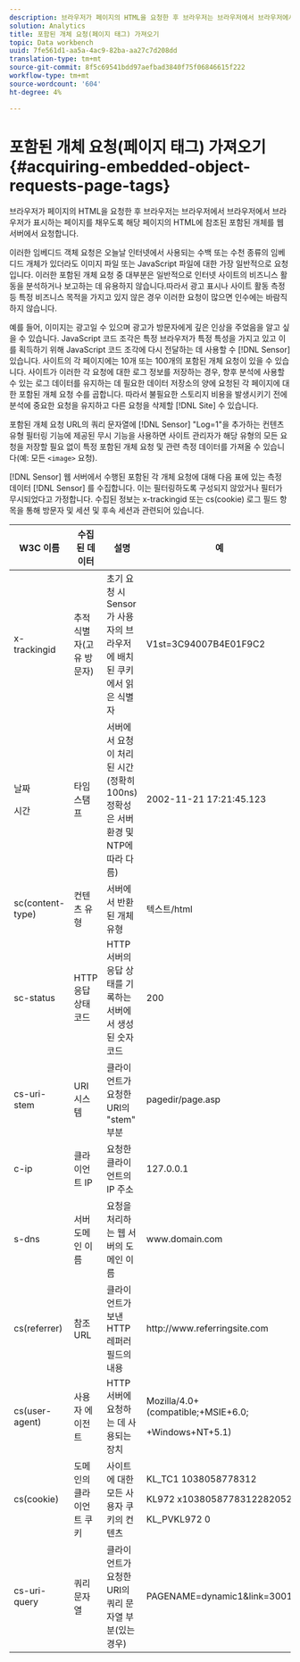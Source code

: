 ```yaml
---
description: 브라우저가 페이지의 HTML을 요청한 후 브라우저는 브라우저에서 브라우저에서 브라우저가 표시하는 페이지를 채우도록 해당 페이지의 HTML에 참조된 포함된 개체를 웹 서버에서 요청합니다.
solution: Analytics
title: 포함된 개체 요청(페이지 태그) 가져오기
topic: Data workbench
uuid: 7fe561d1-aa5a-4ac9-82ba-aa27c7d208dd
translation-type: tm+mt
source-git-commit: 8f5c69541bdd97aefbad3840f75f06846615f222
workflow-type: tm+mt
source-wordcount: '604'
ht-degree: 4%

---
```



# 포함된 개체 요청(페이지 태그) 가져오기{#acquiring-embedded-object-requests-page-tags}

브라우저가 페이지의 HTML을 요청한 후 브라우저는 브라우저에서 브라우저에서 브라우저가 표시하는 페이지를 채우도록 해당 페이지의 HTML에 참조된 포함된 개체를 웹 서버에서 요청합니다.

이러한 임베디드 객체 요청은 오늘날 인터넷에서 사용되는 수백 또는 수천 종류의 임베디드 개체가 있더라도 이미지 파일 또는 JavaScript 파일에 대한 가장 일반적으로 요청입니다. 이러한 포함된 개체 요청 중 대부분은 일반적으로 인터넷 사이트의 비즈니스 활동을 분석하거나 보고하는 데 유용하지 않습니다.따라서 광고 표시나 사이트 활동 측정 등 특정 비즈니스 목적을 가지고 있지 않은 경우 이러한 요청이 많으면 인수에는 바람직하지 않습니다.

예를 들어, 이미지는 광고일 수 있으며 광고가 방문자에게 깊은 인상을 주었음을 알고 싶을 수 있습니다. JavaScript 코드 조각은 특정 브라우저가 특정 특성을 가지고 있고 이를 획득하기 위해 JavaScript 코드 조각에 다시 전달하는 데 사용할 수 [!DNL Sensor] 있습니다. 사이트의 각 페이지에는 10개 또는 100개의 포함된 개체 요청이 있을 수 있습니다. 사이트가 이러한 각 요청에 대한 로그 정보를 저장하는 경우, 향후 분석에 사용할 수 있는 로그 데이터를 유지하는 데 필요한 데이터 저장소의 양에 요청된 각 페이지에 대한 포함된 개체 요청 수를 곱합니다. 따라서 불필요한 스토리지 비용을 발생시키기 전에 분석에 중요한 요청을 유지하고 다른 요청을 삭제할 [!DNL Site] 수 있습니다.

포함된 개체 요청 URL의 쿼리 문자열에 [!DNL Sensor] &quot;Log=1&quot;을 추가하는 컨텐츠 유형 필터링 기능에 제공된 무시 기능을 사용하면 사이트 관리자가 해당 유형의 모든 요청을 저장할 필요 없이 특정 포함된 개체 요청 및 관련 측정 데이터를 가져올 수 있습니다(예: 모든 `<image>` 요청).

[!DNL Sensor] 웹 서버에서 수행된 포함된 각 개체 요청에 대해 다음 표에 있는 측정 데이터 [!DNL Sensor] 를 수집합니다. 이는 필터링하도록 구성되지 않았거나 필터가 무시되었다고 가정합니다. 수집된 정보는 x-trackingid 또는 cs(cookie) 로그 필드 항목을 통해 방문자 및 세션 및 후속 세션과 관련되어 있습니다.

<table id="table_11BE08A798E743EC8E76F738F0CE5884"> 
 <thead> 
  <tr> 
   <th colname="col1" class="entry"> W3C 이름 </th> 
   <th colname="col2" class="entry"> 수집된 데이터 </th> 
   <th colname="col3" class="entry"> 설명 </th> 
   <th colname="col4" class="entry"> 예 </th> 
  </tr> 
 </thead>
 <tbody> 
  <tr> 
   <td colname="col1"> x-trackingid </td> 
   <td colname="col2"> 추적 식별자(고유 방문자) </td> 
   <td colname="col3"> 초기 요청 시 Sensor가 사용자의 브라우저에 배치된 쿠키에서 읽은 <span class="wintitle"> </span> 식별자 </td> 
   <td colname="col4"> V1st=3C94007B4E01F9C2 </td> 
  </tr> 
  <tr> 
   <td colname="col1"> <p>날짜 </p> <p>시간 </p> </td> 
   <td colname="col2"> 타임스탬프 </td> 
   <td colname="col3"> 서버에서 요청이 처리된 시간(정확히 100ns)정확성은 서버 환경 및 NTP에 따라 다름) </td> 
   <td colname="col4"> 2002-11-21 17:21:45.123 </td> 
  </tr> 
  <tr> 
   <td colname="col1"> sc(content-type) </td> 
   <td colname="col2"> 컨텐츠 유형 </td> 
   <td colname="col3"> 서버에서 반환된 개체 유형 </td> 
   <td colname="col4"> 텍스트/html </td> 
  </tr> 
  <tr> 
   <td colname="col1"> sc-status </td> 
   <td colname="col2"> HTTP 응답 상태 코드 </td> 
   <td colname="col3"> HTTP 서버의 응답 상태를 기록하는 서버에서 생성된 숫자 코드 </td> 
   <td colname="col4"> 200 </td> 
  </tr> 
  <tr> 
   <td colname="col1"> cs-uri-stem </td> 
   <td colname="col2"> URI 시스템 </td> 
   <td colname="col3"> 클라이언트가 요청한 URI의 "stem" 부분 </td> 
   <td colname="col4"> pagedir/page.asp </td> 
  </tr> 
  <tr> 
   <td colname="col1"> c-ip </td> 
   <td colname="col2"> 클라이언트 IP </td> 
   <td colname="col3"> 요청한 클라이언트의 IP 주소 </td> 
   <td colname="col4"> 127.0.0.1 </td> 
  </tr> 
  <tr> 
   <td colname="col1"> s-dns </td> 
   <td colname="col2"> 서버 도메인 이름 </td> 
   <td colname="col3"> 요청을 처리하는 웹 서버의 도메인 이름 </td> 
   <td colname="col4"> <span class="filepath"> www.domain.com </span> </td> 
  </tr> 
  <tr> 
   <td colname="col1"> cs(referrer) </td> 
   <td colname="col2"> 참조 URL </td> 
   <td colname="col3"> 클라이언트가 보낸 HTTP 레퍼러 필드의 내용 </td> 
   <td colname="col4"> <span class="filepath"> http://www.referringsite.com </span> </td> 
  </tr> 
  <tr> 
   <td colname="col1"> cs(user-agent) </td> 
   <td colname="col2"> 사용자 에이전트 </td> 
   <td colname="col3"> HTTP 서버에 요청하는 데 사용되는 장치 </td> 
   <td colname="col4"> <p>Mozilla/4.0+(compatible;+MSIE+6.0; </p> <p>+Windows+NT+5.1) </p> </td> 
  </tr> 
  <tr> 
   <td colname="col1"> cs(cookie) </td> 
   <td colname="col2"> 도메인의 클라이언트 쿠키 </td> 
   <td colname="col3"> 사이트에 대한 모든 사용자 쿠키의 컨텐츠 </td> 
   <td colname="col4"> <p>KL_TC1 1038058778312 </p> <p>KL972 x1038058778312282052 </p> <p>KL_PVKL972 0 </p> </td> 
  </tr> 
  <tr> 
   <td colname="col1"> cs-uri-query </td> 
   <td colname="col2"> 쿼리 문자열 </td> 
   <td colname="col3"> 클라이언트가 요청한 URI의 쿼리 문자열 부분(있는 경우) </td> 
   <td colname="col4"> PAGENAME=dynamic1&amp;link=3001 </td> 
  </tr> 
 </tbody> 
</table>

